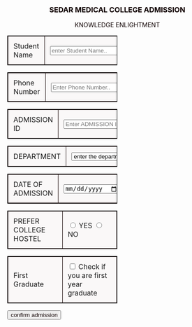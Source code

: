 <!DOCTYPE html>
<html>
<head>	
<style>

input[type=text], select, textarea {
  width: 100%;
  resize:flex;
}

input[type=date], select, textarea {
  width: 100%;
}

input[type=submit] {
background-color: Green;  
border: none; 
color: white; 
padding: 12px 210px; 
text-align: center; 
text-decoration: none; 
display: inline-block; 
margin: 2px 6px; 
cursor: pointer; 
font-size:20px;
-moz-box-align: center;
}

input[type=submit]:hover {
  background-color: #45a049;
  display: flex;
  align-content: center;
  
}
.header {
  color: #0f0101;
  text-align: center;
}

.content {
  border-radius: 0px;
  background-color: #f2f2f2;
  padding: 100px;
  float:center;
  font-style: normal;
  width:100%;
  font-family: 'Times New Roman', Times, serif;
  
}

.col-25 {
  flex:1px;
  float: left;
  width: 100%;
  display: table;
}

.col-75 {
  float: left;
  width: 100%;
  display: table;
}

.row::after {
  content: "";
  display: table;
  clear:both;
}
table{
  border:1px solid black;
  width:50%;
  float:center;

}
table.center{
  margin-right: auto;
  margin-left: auto;
  float: center;
}
tr,th,td{
  width: 50%;
  border: 1px solid rgb(17, 0, 0);
  background-color: rgb(250, 248, 248);
  padding: 12px;
  float: center;
}
tr,td.center{
  margin-right: auto;
  margin-left: auto;
  float:center;
}
[class*="col-"] {
  width: 100%;
}

div {
  resize: horizontal;
  overflow: auto;
}
textarea {
  resize: none;
}

@media screen and (max-width: 600px) {
  .col-25, .col-75, input[type=submit] {
    width: 100%;
    margin-top: 5px;
  }
}
</style>
</head>
<body>
<style>
	div {
    background-image: url('COLLEGE.jpg');
	background-repeat: no-repeat;
    background-attachment: fixed;
    background-size: 100% 100%;
	}
</style>
<div class="content">
  <form onsubmit="return display()">
    <div class="header">
        <h3>SEDAR MEDICAL COLLEGE ADMISSION</h3>
        <p>KNOWLEDGE ENLIGHTMENT</p>
    </div>
  <table>
  <tr>
   <div class="row">
    <div class="col-25">
      <td><label for="Student Name">Student Name</label></td>
    </div>
    <div class="col-75">
      <td><input type="text" id="name" name="Student Name" placeholder="enter Student Name.."></td>
    </div>
   </div>
  </tr>
  </table>
  <table>
  <tr>
   <div class="row">
    <div class="col-25">
      <td><label for="Phone Number">Phone Number</label></td>
    </div>
    <div class="col-75">
      <td><input type="text" id="Phone Number" name="Phone Number" placeholder="Enter Phone Number.."></td>
    </div>
   </div>
  </tr>
  </table>
  <table>
   <div class="row">
    <div class="col-25">
      <td><label for="ADMISSION ID">ADMISSION ID</label></td>
    </div>
    <div class="col-75">
      <td><input type="text" id="ADMISSION ID" name="ADMISSION ID" placeholder="Enter ADMISSION ID.."></td>
    </div>
   </div>
  </table>
  <table>
   <div class="row">
    <div class="col-25">
      <td><label for="DEPARTMENT">DEPARTMENT</label></td>
    </div>
    <div class="col-75">
      <td>
       <select type="text" id="DEPARTMENT" name="DEPARTMENT" placeholder="Your DEPARTMENT..">
        <option value="enter the department">enter the department</option>
		    <option value="MBBS">MBBS</option>
        <option value="BDS">BDS</option>
        <option value="BHMS">BHMS</option>
       </select>
      </td>
    </div>
   </div>
  </table>
  <table>
   <div class="row">
    <div class="col-25">
      <td><label for="DATE OF ADMISSION">DATE OF ADMISSION</label></td>
    </div>
    <div class="col-75">
	    <td><input type="date" id="DATE OF ADMISSION" name="DATE OF ADMISSION" placeholder="mm/dd/yyyy"></td>
	  </div>
   </div>
  </table>
  <table> 
   <div class="row">
	  <div class="col-25">
	    <td><label for="PREFER COLLEGE HOSTEL">PREFER COLLEGE HOSTEL</label></td>
	  </div>
	  <div class="col-75">
     <td>
	    <span id=hostel></span>
	    <input type="radio" id="YES" name="Prefer College Hostel">
	    <label for="YES">YES</label>
	    <input type="radio" id="NO" name="Prefer College Hostel">
	    <label for="NO">NO</label>
     </td>
	  </div>
   </div>
  </table>
  <table>
   <div class="row">
	  <div class="col-25">
	    <td><label for="First Graduate">First Graduate</label></td>
	  </div>
	  <div class="col-75">
	    <td><input type="checkbox" id="firstGraduate" name="Check if you are first year graduate">
	    <label for="Check if you are first year graduate">Check if you are first year graduate</label></td>
	  </div>
   </div>
  </table>
  <div class="row">
    <input  type=submit id="Submit" value="confirm admission" class="header">
  </div>
  </form>
</div>
<div id="result"></div>
<script>
	function display(){
	var name = document.getElementById("name").value;
	var department = document.getElementById("DEPARTMENT").value;
	var hostel = document.getElementById("hostel").value;
	var firstGraduate = document.getElementById("firstGraduate").value;
	var result = document.getElementById("result");
	console.log(firstGraduate);
	switch(department){
		case 'MBBS':
		admission_fee = 2300000;
		tution_fee = 90000;
		break;
		case 'BDS':
		admission_fee = 1500000;
		tution_fee = 80000;
		break;
		case 'BHMS':
		admission_fee = 1235000;
		tution_fee = 95000;
		break;
	}
	if(hostel == 'YES')
	hostel_fee = 96000;
	else
	hostel_fee = 0;
	college_fee = admission_fee + tution_fee + hostel_fee;
	if(firstGraduate == 'on')
	college_fee -= 25000;
	console.log(college_fee);
	result.innerHTML = "Hello <span class='innerhtml'>" + name + "</span><br>Your ADMISSION FEE is Rs.<span class='innerhtml'>"+ admission_fee + "</span><br>TUTION FEE is Rs.<span class='innerhtml'>"
	+ tution_fee + "</span><br>Hostel Fee is Rs.<span class='innerhtml'>" + hostel_fee + "</span><br>Total COLLEGE FEE is Rs.<span class='innerhtml'>" + college_fee + "</span>";
	return false;
	}
	document.getElementById("result").style.color = "#FFFFFF";
	document.getElementById("result").style.font = "Times new roman";
  document.getElementById("result").style.fontSize = "20px";
  let txt=document.getElementById("result");
  txt.style.textAlign = "center";
</script>

</body>
</html>
